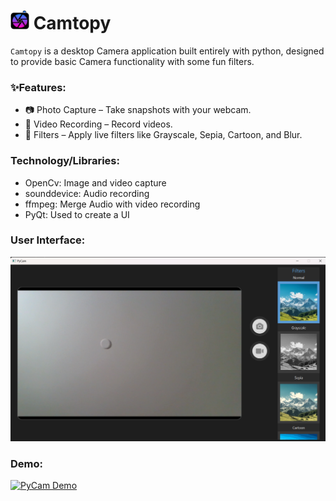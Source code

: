 <h1>
  <img src="Icon.png" alt="Camtopy Logo" width="30" height="30">
  Camtopy
</h1>

`Camtopy` is a desktop Camera application built entirely with python, designed to provide basic Camera functionality with some fun filters.

### ✨Features:
- 📷 Photo Capture – Take snapshots with your webcam.
- 🎥 Video Recording – Record videos.
- 🎨 Filters – Apply live filters like Grayscale, Sepia, Cartoon, and Blur.

### Technology/Libraries:
- OpenCv: Image and video capture
- sounddevice: Audio recording
- ffmpeg: Merge Audio with video recording
- PyQt: Used to create a UI

### User Interface:

![alt Text](pictures/CAM_APP.png) 

### Demo:

[![PyCam Demo](https://img.youtube.com/vi/ihAqLsUjUN4/0.jpg)](https://youtu.be/ihAqLsUjUN4)

